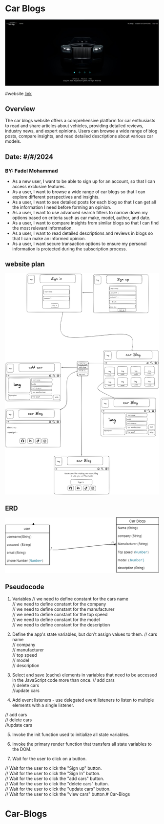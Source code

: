# Car Blogs

![Car_Blogs](/img/Screenshot%20.png)


#website [link](https://cars-blog-dc4322596b1f.herokuapp.com/)

## Overview

The car blogs website offers a comprehensive platform for car enthusiasts to read and share articles about vehicles, providing detailed reviews, industry news, and expert opinions. Users can browse a wide range of blog posts, compare insights, and read detailed descriptions about various car models.

## Date: #/#/2024
### BY: Fadel Mohammad

* As a new user, I want to be able to sign up for an account, so that I can access exclusive features.
* As a user, I want to browse a wide range of car blogs so that I can explore different perspectives and insights.
* As a user, I want to see detailed posts for each blog so that I can get all the information I need before forming an opinion.
* As a user, I want to use advanced search filters to narrow down my options based on criteria such as car make, model, author, and date.
* As a user, I want to compare insights from similar blogs so that I can find the most relevant information.
* As a user, I want to read detailed descriptions and reviews in blogs so that I can make an informed opinion.
* As a user, I want secure transaction options to ensure my personal information is protected during the subscription process.
## website plan
![ERD](/img/excalidraw.png)
## ERD
![ERD](/img/erd.png)


## Pseudocode

1. Variables
// we need to define constant for the cars name  
// we need to define constant for the company  
// we need to define constant for the manufacturer  
// we need to define constant for the top speed  
// we need to define constant for the model  
// we need to define constant for the description  


2. Define the app's state variables, but don't assign values to them.
// cars name  
// company  
// manufacturer  
//  top speed  
//  model  
//  description  

3. Select and save (cache) elements in variables that need to be accessed in the JavaScript code more than once.
// add cars  
// delete  cars  
//update cars   

4. Add event listeners - use delegated event listeners to listen to multiple elements with a single listener.

// add cars  
// delete  cars  
//update cars   

5. Invoke the init function used to initialize all state variables.

6. Invoke the primary render function that transfers all state variables to the DOM.

7. Wait for the user to click on a button.

// Wait for the user to click the "Sign up" button.   
// Wait for the user to click the "Sign In" button.  
// Wait for the user to click the "add cars" button.    
// Wait for the user to click the "delete  cars" button.   
// Wait for the user to click the "update cars" button.   
// Wait for the user to click the "view cars" button.# Car-Blogs
# Car-Blogs
